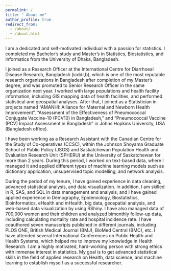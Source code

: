 ```yaml
---
permalink: /
title: " About me"
author_profile: true
redirect_from: 
  - /about/
  - /about.html
---
```


  I am a dedicated and self-motivated individual with a passion for
  statistics. I completed my Bachelor’s study and Master’s in Statistics,
  Biostatistics, and Informatics from the University of Dhaka, Bangladesh.
  
  
  I joined as a Research Officer at the International Centre for
  Diarrhoeal Disease Research, Bangladesh (icddr,b), which is one of the
  most reputable research organizations in Bangladesh after completion of
  my Master’s degree, and was promoted to Senior Research Officer in the
  same organization next year. I worked with large populations and health
  facility information, including GIS mapping data of health facilities,
  and performed statistical and geospatial analyses. After that, I joined
  as a Statistician in projects named “AMANHI: Alliance for Maternal and
  Newborn Health Improvement”, “Assessment of the Effectiveness of
  Pneumococcal Conjugate Vaccine-10 (PCV10) in Bangladesh,” and
  “Pneumococcal Vaccine (PCV) Impact Assessment in Bangladesh” in Johns
  Hopkins University, USA (Bangladesh office).
  
  I have been working as a Research Assistant with the Canadian Centre for
  the Study of Co-operatives (CCSC), within the Johnson Shoyama Graduate
  School of Public Policy (JSGS) and Saskatchewan Population Health and
  Evaluation Research Unit (SPHERU) at the University of Saskatchewan for
  more than 2 years. During this period, I worked on text-based data,
  where I managed it and applied different types of machine learning
  models such as dictionary application, unsupervised topic modelling, and
  network analysis.
  
  During the period of my tenure, I have gained experience in data
  cleaning, advanced statistical analysis, and data visualization. In
  addition, I am skilled in R, SAS, and SQL in data management and
  analysis, and I have gained applied experience in Demography,
  Epidemiology, Biostatistics, Bioinformatics, eHealth and mHealth, big
  data, geospatial analysis, and web-based data visualization by using
  RShiny. I have also managed data of 700,000 women and their children and
  analyzed bimonthly follow-up data, including calculating mortality rate
  and hospital incidence rate. I have coauthored seven manuscripts
  published in different journals, including PLOS ONE, British Medical
  Journal (BMJ), BioMed Central (BMC), etc. I have attended several
  International Conferences on Public Health and Health Systems, which
  helped me to improve my knowledge in Health Research. I am a highly
  motivated, hard-working person with strong ethics with immense interest
  in statistics. My goal is to get advanced statistical skills in the
  field of applied research on Health, data science, and machine learning
  to establish myself as a successful researcher.
